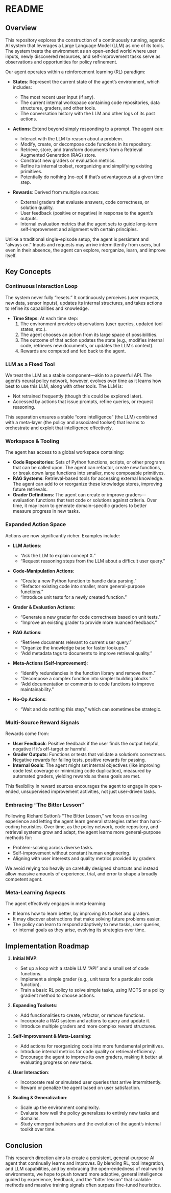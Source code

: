# README

## Overview

This repository explores the construction of a continuously running, agentic AI system that leverages a Large Language Model (LLM) as one of its tools. The system treats the environment as an open-ended world where user inputs, newly discovered resources, and self-improvement tasks serve as observations and opportunities for policy refinement.

Our agent operates within a reinforcement learning (RL) paradigm:

- **States**: Represent the current state of the agent’s environment, which includes:
  - The most recent user input (if any).
  - The current internal workspace containing code repositories, data structures, graders, and other tools.
  - The conversation history with the LLM and other logs of its past actions.

- **Actions**: Extend beyond simply responding to a prompt. The agent can:
  - Interact with the LLM to reason about a problem.
  - Modify, create, or decompose code functions in its repository.
  - Retrieve, store, and transform documents from a Retrieval Augmented Generation (RAG) store.
  - Construct new graders or evaluation metrics.
  - Refine its internal toolset, reorganizing and simplifying existing primitives.
  - Potentially do nothing (no-op) if that’s advantageous at a given time step.

- **Rewards**: Derived from multiple sources:
  - External graders that evaluate answers, code correctness, or solution quality.
  - User feedback (positive or negative) in response to the agent’s outputs.
  - Internal evaluation metrics that the agent sets to guide long-term self-improvement and alignment with certain principles.

Unlike a traditional single-episode setup, the agent is persistent and “always on.” Inputs and requests may arrive intermittently from users, but even in their absence, the agent can explore, reorganize, learn, and improve itself.

## Key Concepts

### Continuous Interaction Loop

The system never fully “resets.” It continuously perceives (user requests, new data, sensor inputs), updates its internal structures, and takes actions to refine its capabilities and knowledge.

- **Time Steps**: At each time step:
  1. The environment provides observations (user queries, updated tool states, etc.).
  2. The agent chooses an action from its large space of possibilities.
  3. The outcome of that action updates the state (e.g., modifies internal code, retrieves new documents, or updates the LLM’s context).
  4. Rewards are computed and fed back to the agent.

### LLM as a Fixed Tool

We treat the LLM as a stable component—akin to a powerful API. The agent’s neural policy network, however, evolves over time as it learns how best to use this LLM, along with other tools. The LLM is:
- Not retrained frequently (though this could be explored later).
- Accessed by actions that issue prompts, refine queries, or request reasoning.

This separation ensures a stable “core intelligence” (the LLM) combined with a meta-layer (the policy and associated toolset) that learns to orchestrate and exploit that intelligence effectively.

### Workspace & Tooling

The agent has access to a global workspace containing:
- **Code Repositories**: Sets of Python functions, scripts, or other programs that can be called upon. The agent can refactor, create new functions, or break down large functions into smaller, more composable primitives.
- **RAG Systems**: Retrieval-based tools for accessing external knowledge. The agent can add to or reorganize these knowledge stores, improving future retrievals.
- **Grader Definitions**: The agent can create or improve graders—evaluation functions that test code or solutions against criteria. Over time, it may learn to generate domain-specific graders to better measure progress in new tasks.

### Expanded Action Space

Actions are now significantly richer. Examples include:

- **LLM Actions**:
  - “Ask the LLM to explain concept X.”
  - “Request reasoning steps from the LLM about a difficult user query.”

- **Code-Manipulation Actions**:
  - “Create a new Python function to handle data parsing.”
  - “Refactor existing code into smaller, more general-purpose functions.”
  - “Introduce unit tests for a newly created function.”

- **Grader & Evaluation Actions**:
  - “Generate a new grader for code correctness based on unit tests.”
  - “Improve an existing grader to provide more nuanced feedback.”

- **RAG Actions**:
  - “Retrieve documents relevant to current user query.”
  - “Organize the knowledge base for faster lookups.”
  - “Add metadata tags to documents to improve retrieval quality.”

- **Meta-Actions (Self-Improvement)**:
  - “Identify redundancies in the function library and remove them.”
  - “Decompose a complex function into simpler building blocks.”
  - “Add documentation or comments to code functions to improve maintainability.”

- **No-Op Actions**:
  - “Wait and do nothing this step,” which can sometimes be strategic.

### Multi-Source Reward Signals

Rewards come from:
- **User Feedback**: Positive feedback if the user finds the output helpful, negative if it’s off-target or harmful.
- **Grader Outputs**: Functions or tests that validate a solution’s correctness. Negative rewards for failing tests, positive rewards for passing.
- **Internal Goals**: The agent might set internal objectives (like improving code test coverage or minimizing code duplication), measured by automated graders, yielding rewards as these goals are met.

This flexibility in reward sources encourages the agent to engage in open-ended, unsupervised improvement activities, not just user-driven tasks.

### Embracing “The Bitter Lesson”

Following Richard Sutton’s “The Bitter Lesson,” we focus on scaling experience and letting the agent learn general strategies rather than hard-coding heuristics. Over time, as the policy network, code repository, and retrieval systems grow and adapt, the agent learns more general-purpose methods for:

- Problem-solving across diverse tasks.
- Self-improvement without constant human engineering.
- Aligning with user interests and quality metrics provided by graders.

We avoid relying too heavily on carefully designed shortcuts and instead allow massive amounts of experience, trial, and error to shape a broadly competent agent.

### Meta-Learning Aspects

The agent effectively engages in meta-learning:

- It learns how to learn better, by improving its toolset and graders.
- It may discover abstractions that make solving future problems easier.
- The policy can learn to respond adaptively to new tasks, user queries, or internal goals as they arise, evolving its strategies over time.

## Implementation Roadmap

1. **Initial MVP**:
   - Set up a loop with a stable LLM “API” and a small set of code functions.
   - Implement a simple grader (e.g., unit tests for a particular code function).
   - Train a basic RL policy to solve simple tasks, using MCTS or a policy gradient method to choose actions.

2. **Expanding Toolsets**:
   - Add functionalities to create, refactor, or remove functions.
   - Incorporate a RAG system and actions to query and update it.
   - Introduce multiple graders and more complex reward structures.

3. **Self-Improvement & Meta-Learning**:
   - Add actions for reorganizing code into more fundamental primitives.
   - Introduce internal metrics for code quality or retrieval efficiency.
   - Encourage the agent to improve its own graders, making it better at evaluating progress on new tasks.

4. **User Interaction**:
   - Incorporate real or simulated user queries that arrive intermittently.
   - Reward or penalize the agent based on user satisfaction.

5. **Scaling & Generalization**:
   - Scale up the environment complexity.
   - Evaluate how well the policy generalizes to entirely new tasks and domains.
   - Study emergent behaviors and the evolution of the agent’s internal toolkit over time.

## Conclusion

This research direction aims to create a persistent, general-purpose AI agent that continually learns and improves. By blending RL, tool integration, and LLM capabilities, and by embracing the open-endedness of real-world environments, we hope to push toward more adaptive, general intelligence guided by experience, feedback, and the “bitter lesson” that scalable methods and massive training signals often surpass fine-tuned heuristics.